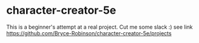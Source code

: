 # character-creator-5e
This is a beginner's attempt at a real project. Cut me some slack :)
see link
https://github.com/Bryce-Robinson/character-creator-5e/projects
